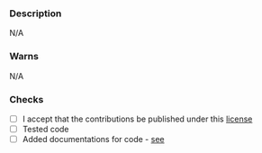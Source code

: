 <!-- Description about of your PR -->
### Description
N/A

<!-- Please write if there are any important things we need to know about this PR -->
### Warns
N/A

<!--
  Please replace what you want to mark with [x]
  * - Must
--->
### Checks
- [ ] I accept that the contributions be published under this [license](https://github.com/fract-lang/fract/blob/main/LICENSE)
- [ ] Tested code
- [ ] Added documentations for code - [see](https://www.headerbrowser.org/doc/c_tags.html)
